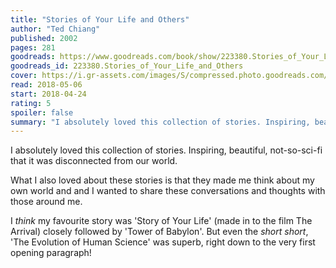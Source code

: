 ```yaml
---
title: "Stories of Your Life and Others"
author: "Ted Chiang"
published: 2002
pages: 281
goodreads: https://www.goodreads.com/book/show/223380.Stories_of_Your_Life_and_Others
goodreads_id: 223380.Stories_of_Your_Life_and_Others
cover: https://i.gr-assets.com/images/S/compressed.photo.goodreads.com/books/1356138316l/223380._SX98_.jpg
read: 2018-05-06
start: 2018-04-24
rating: 5
spoiler: false
summary: "I absolutely loved this collection of stories. Inspiring, beautiful, not-so-sci-fi that it was disconnected from our world."
---
```


I absolutely loved this collection of stories. Inspiring, beautiful, not-so-sci-fi that it was disconnected from our world.  
  
What I also loved about these stories is that they made me think about my own world and and I wanted to share these conversations and thoughts with those around me.  
  
I _think_ my favourite story was 'Story of Your Life' (made in to the film The Arrival) closely followed by 'Tower of Babylon'. But even the _short short_, 'The Evolution of Human Science' was superb, right down to the very first opening paragraph!
